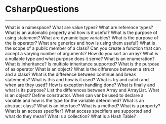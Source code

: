 # CsharpQuestions
___
What is a namespace?
What are value types?
What are reference types?
What is an automatic property and how is it useful?
What is the purpose of using statement?
What are dynamic type variables?
What is the purpose of the is operator?
What are generics and how is using them useful?
What is the scope of a public member of a class?
Can you create a function that can accept a varying number of arguments?
How do you sort an array?
What is a nullable type and what purpose does it serve?
What is an enumeration?
What is inheritance?
Is multiple inheritance supported?
What is the purpose of as operator
What is an object?
What is the difference between a struct and a class?
What is the difference between continue and break statements?
What is this and how is it used?
What is try and catch and when are they used?
How is exception handling done?
What is finally and what is its purpose?
List the differences between Array and ArrayList.
What is an object?
Define constructor.
When can var be used to declare a variable and how is the type for the variable determined?
What is an abstract class?
What is an interface?
What is a method?
What is a property?
What is an access specifier?
What access specifiers are supported and what do they mean?
What is a collection?
What is a Hash Table?
